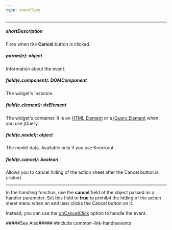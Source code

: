 ```yaml
---
type: eventType
---
```

---
##### shortDescription
Fires when the **Cancel** button is clicked.

##### param(e): object
Information about the event.

##### field(e.component): DOMComponent
The widget's instance.

##### field(e.element): dxElement
The widget's container. It is an [HTML Element](https://developer.mozilla.org/en-US/docs/Web/API/HTMLElement) or a [jQuery Element](https://api.jquery.com/Types/#jQuery) when you use jQuery.

##### field(e.model): object
The model data. Available only if you use Knockout.

##### field(e.cancel): boolean
Allows you to cancel hiding of the action sheet after the Cancel button is clicked.

---
In the handling function, use the **cancel** field of the object passed as a handler parameter. Set this field to **true** to prohibit the hiding of the action sheet menu when an end user clicks the Cancel button on it.

Instead, you can use the [onCancelClick](/api-reference/10%20UI%20Widgets/dxActionSheet/1%20Configuration/onCancelClick.md '/Documentation/ApiReference/UI_Widgets/dxActionSheet/Configuration/#onCancelClick') option to handle the event.

#####See Also#####
#include common-link-handleevents